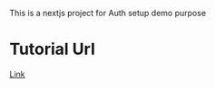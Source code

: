This is a nextjs project for Auth setup demo purpose

# Tutorial Url
[Link](https://www.youtube.com/watch?v=1MTyCvS05V4&t=10092s)

